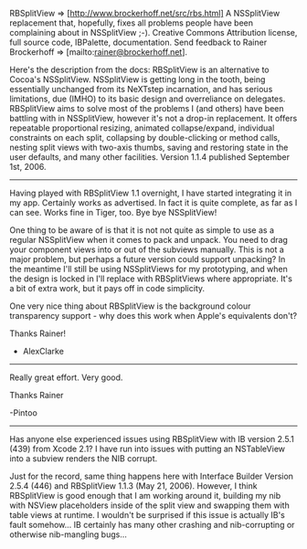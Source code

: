 

RBSplitView => [http://www.brockerhoff.net/src/rbs.html] A NSSplitView replacement that, hopefully, fixes all problems people have been complaining about in NSSplitView ;-). Creative Commons Attribution license, full source code, IBPalette, documentation. Send feedback to Rainer Brockerhoff => [mailto:rainer@brockerhoff.net].

Here's the description from the docs:
RBSplitView is an alternative to Cocoa's NSSplitView. NSSplitView is getting long in the tooth, being essentially unchanged from its NeXTstep incarnation, and has serious limitations, due (IMHO) to its basic design and overreliance on delegates. RBSplitView aims to solve most of the problems I (and others) have been battling with in NSSplitView, however it's not a drop-in replacement. It offers repeatable proportional resizing, animated collapse/expand, individual constraints on each split, collapsing by double-clicking or method calls, nesting split views with two-axis thumbs, saving and restoring state in the user defaults, and many other facilities.
Version 1.1.4 published September 1st, 2006.

----

Having played with RBSplitView 1.1 overnight, I have started integrating it in my app. Certainly works as advertised. In fact it is quite complete, as far as I can see. Works fine in Tiger, too. Bye bye NSSplitView!

One thing to be aware of is that it is not not quite as simple to use as a regular NSSplitView when it comes to pack and unpack. You need to drag your component views into or out of the subviews manually. This is not a major problem, but perhaps a future version could support unpacking?  In the meantime I'll still be using NSSplitViews for my prototyping, and when the design is locked in I'll replace with RBSplitViews where appropriate. It's a bit of extra work, but it pays off in code simplicity. 

One very nice thing about RBSplitView is the background colour transparency support - why does this work when Apple's equivalents don't?

Thanks Rainer!

- AlexClarke

-------------------------

Really great effort. Very good. 

Thanks Rainer

-Pintoo

----

Has anyone else experienced issues using RBSplitView with IB version 2.5.1 (439) from Xcode 2.1? I have run into issues with putting an NSTableView into a subview renders the NIB corrupt. 

Just for the record, same thing happens here with Interface Builder Version 2.5.4 (446) and RBSplitView 1.1.3 (May 21, 2006). However, I think RBSplitView is good enough that I am working around it, building my nib with NSView placeholders inside of the split view and swapping them with table views at runtime. I wouldn't be surprised if this issue is actually IB's fault somehow... IB certainly has many other crashing and nib-corrupting or otherwise nib-mangling bugs...
